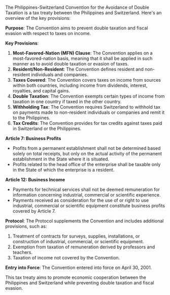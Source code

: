 The Philippines-Switzerland Convention for the Avoidance of Double Taxation is a tax treaty between the Philippines and Switzerland. Here's an overview of the key provisions:

**Purpose**: The Convention aims to prevent double taxation and fiscal evasion with respect to taxes on income.

**Key Provisions**:

1. **Most-Favored-Nation (MFN) Clause**: The Convention applies on a most-favored-nation basis, meaning that it shall be applied in such manner as to avoid double taxation or evasion of taxes.
2. **Resident/Non-Resident**: The Convention defines resident and non-resident individuals and companies.
3. **Taxes Covered**: The Convention covers taxes on income from sources within both countries, including income from dividends, interest, royalties, and capital gains.
4. **Double Taxation**: The Convention exempts certain types of income from taxation in one country if taxed in the other country.
5. **Withholding Tax**: The Convention requires Switzerland to withhold tax on payments made to non-resident individuals or companies and remit it to the Philippines.
6. **Tax Credits**: The Convention provides for tax credits against taxes paid in Switzerland or the Philippines.

**Article 7: Business Profits**

* Profits from a permanent establishment shall not be determined based solely on total receipts, but only on the actual activity of the permanent establishment in the State where it is situated.
* Profits related to the head office of the enterprise shall be taxable only in the State of which the enterprise is a resident.

**Article 12: Business Income**

* Payments for technical services shall not be deemed remuneration for information concerning industrial, commercial or scientific experience.
* Payments received as consideration for the use of or right to use industrial, commercial or scientific equipment constitute business profits covered by Article 7.

**Protocol**: The Protocol supplements the Convention and includes additional provisions, such as:

1. Treatment of contracts for surveys, supplies, installations, or construction of industrial, commercial, or scientific equipment.
2. Exemption from taxation of remuneration derived by professors and teachers.
3. Taxation of income not covered by the Convention.

**Entry into Force**: The Convention entered into force on April 30, 2001.

This tax treaty aims to promote economic cooperation between the Philippines and Switzerland while preventing double taxation and fiscal evasion.